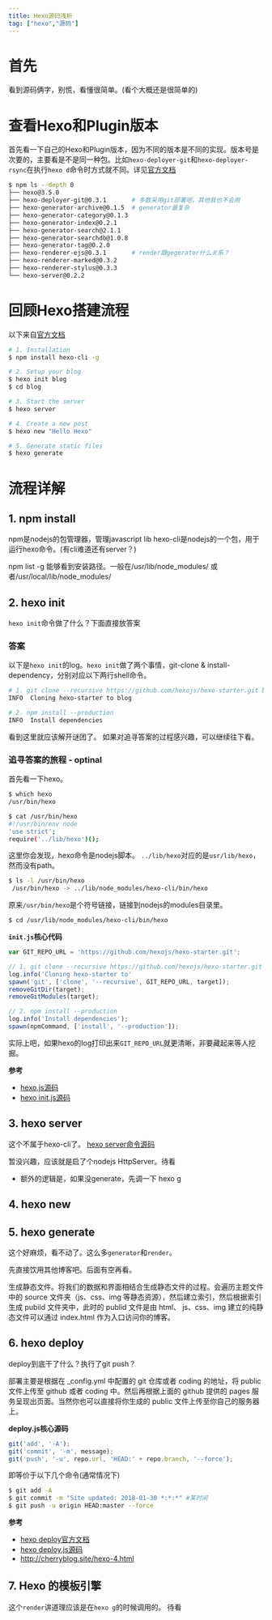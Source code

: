 ```yaml
---
title: Hexo源码浅析
tag: ["hexo","源码"]
---
```


# 首先

看到源码俩字，别慌，看懂很简单。(看个大概还是很简单的)

# 查看Hexo和Plugin版本


首先看一下自己的Hexo和Plugin版本，因为不同的版本是不同的实现。版本号是次要的，主要看是不是同一种包。比如`hexo-deployer-git`和`hexo-deployer-rsync`在执行`hexo d`命令时方式就不同。详见[官方文档](https://hexo.io/docs/deployment.html)

```bash
$ npm ls --depth 0
├── hexo@3.5.0
├── hexo-deployer-git@0.3.1       # 多数采用git部署吧，其他我也不会用
├── hexo-generator-archive@0.1.5  # generator最复杂
├── hexo-generator-category@0.1.3
├── hexo-generator-index@0.2.1
├── hexo-generator-search@2.1.1
├── hexo-generator-searchdb@1.0.8
├── hexo-generator-tag@0.2.0
├── hexo-renderer-ejs@0.3.1       # render跟gegerator什么关系？
├── hexo-renderer-marked@0.3.2
├── hexo-renderer-stylus@0.3.3
└── hexo-server@0.2.2
```



# 回顾Hexo搭建流程

以下来自[官方文档](https://github.com/hexojs/hexo/blob/master/README.md)

``` bash
# 1. Installation
$ npm install hexo-cli -g

# 2. Setup your blog
$ hexo init blog
$ cd blog

# 3. Start the server
$ hexo server

# 4. Create a new post
$ hexo new "Hello Hexo"

# 5. Generate static files
$ hexo generate
```


# 流程详解

## 1. npm install

npm是nodejs的包管理器，管理javascript lib
hexo-cli是nodejs的一个包，用于运行hexo命令。(有cli难道还有server？)

npm list -g 能够看到安装路径。一般在/usr/lib/node_modules/ 或者/usr/local/lib/node_modules/

## 2. hexo init
`hexo init`命令做了什么？下面直接放答案
### 答案
以下是`hexo init`的log。`hexo init`做了两个事情，git-clone & install-dependency，分别对应以下两行shell命令。
```bash
# 1. git clone --recursive https://github.com/hexojs/hexo-starter.git blog
INFO  Cloning hexo-starter to blog

# 2. npm install --production
INFO  Install dependencies
```
看到这里就应该解开谜团了。
如果对追寻答案的过程感兴趣，可以继续往下看。

### 追寻答案的旅程 - optinal

首先看一下hexo。

```bash
$ which hexo
/usr/bin/hexo

$ cat /usr/bin/hexo
#!/usr/bin/env node
'use strict';
require('../lib/hexo')();
```


这里你会发现，hexo命令是nodejs脚本。 `../lib/hexo`对应的是`usr/lib/hexo`，然而没有path。

```bash
$ ls -l /usr/bin/hexo
 /usr/bin/hexo -> ../lib/node_modules/hexo-cli/bin/hexo
```

原来`/usr/bin/hexo`是个符号链接，链接到nodejs的modules目录里。

```bash
$ cd /usr/lib/node_modules/hexo-cli/bin/hexo

```


**`init.js`核心代码**
```js
var GIT_REPO_URL = 'https://github.com/hexojs/hexo-starter.git';

// 1. git clone --recursive https://github.com/hexojs/hexo-starter.git blog
log.info('Cloning hexo-starter to'
spawn('git', ['clone', '--recursive', GIT_REPO_URL, target]);
removeGitDir(target);
removeGitModules(target);

// 2. npm install --production
log.info('Install dependencies');
spawn(npmCommand, ['install', '--production']);

```


实际上吧，如果hexo的log打印出来`GIT_REPO_URL`就更清晰，非要藏起来等人挖掘。


**参考**
- [hexo.js源码](https://github.com/hexojs/hexo-cli/blob/master/lib/hexo.js)
- [hexo init.js源码](https://github.com/hexojs/hexo-cli/blob/master/lib/console/init.js)

## 3. hexo server

这个不属于hexo-cli了。
[hexo server命令源码](https://github.com/hexojs/hexo-server/blob/master/lib/server.js)

暂没兴趣，应该就是启了个nodejs HttpServer。待看

- 额外的逻辑是，如果没generate，先调一下 hexo g



## 4. hexo new



## 5. hexo generate

这个好麻烦，看不动了。这么多`generator`和`render`。

先直接饮用其他博客吧。后面有空再看。

生成静态文件。将我们的数据和界面相结合生成静态文件的过程。会遍历主题文件中的 source 文件夹（js、css、img 等静态资源），然后建立索引，然后根据索引生成 pubild 文件夹中，此时的 publid 文件是由 html、 js、css、img 建立的纯静态文件可以通过 index.html 作为入口访问你的博客。


## 6. hexo deploy
deploy到底干了什么？执行了git push？

部署主要是根据在 _config.yml 中配置的 git 仓库或者 coding 的地址，将 public 文件上传至 github 或者 coding 中。然后再根据上面的 github 提供的 pages 服务呈现出页面。当然你也可以直接将你生成的 public 文件上传至你自己的服务器上。

**deploy.js核心源码**
```js
git('add', '-A');
git('commit', '-m', message);
git('push', '-u', repo.url, 'HEAD:' + repo.branch, '--force');
```
即等价于以下几个命令(通常情况下)
```bash
$ git add -A
$ git commit -m "Site updated: 2018-01-30 *:*:*" #某时间
$ git push -u origin HEAD:master --force
```


**参考**

- [hexo deploy官方文档](https://hexo.io/docs/deployment.html)
- [hexo deploy.js源码](https://github.com/hexojs/hexo-deployer-git/blob/master/lib/deployer.js)
- http://cherryblog.site/hexo-4.html

## 7. Hexo 的模板引擎
这个`render`讲道理应该是在`hexo g`的时候调用的。 待看
